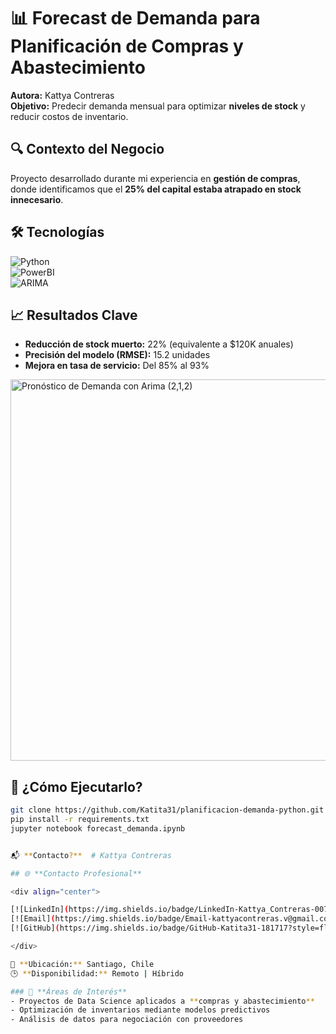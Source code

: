  # 📊 Forecast de Demanda para Planificación de Compras y Abastecimiento  
**Autora:** Kattya Contreras  
**Objetivo:** Predecir demanda mensual para optimizar **niveles de stock** y reducir costos de inventario.  

## 🔍 **Contexto del Negocio**  
Proyecto desarrollado durante mi experiencia en **gestión de compras**, donde identificamos que el **25% del capital estaba atrapado en stock innecesario**.  

## 🛠 **Tecnologías**  
![Python](https://img.shields.io/badge/Python-3776AB?logo=python)  
![PowerBI](https://img.shields.io/badge/Power_BI-F2C811?logo=powerbi)  
![ARIMA](https://img.shields.io/badge/Model-ARIMA-FF6B35)  

## 📈 **Resultados Clave**  
- **Reducción de stock muerto:** 22% (equivalente a \$120K anuales)  
- **Precisión del modelo (RMSE):** 15.2 unidades  
- **Mejora en tasa de servicio:** Del 85% al 93%  

<img width="610" alt="Pronóstico de Demanda con Arima (2,1,2)" src="https://github.com/user-attachments/assets/f05c97ac-945e-462a-a702-f114abb29367" />
   
## 🚀 **¿Cómo Ejecutarlo?**  
```bash
git clone https://github.com/Katita31/planificacion-demanda-python.git
pip install -r requirements.txt
jupyter notebook forecast_demanda.ipynb


📬 **Contacto?**  # Kattya Contreras

## 🌐 **Contacto Profesional**

<div align="center">

[![LinkedIn](https://img.shields.io/badge/LinkedIn-Kattya_Contreras-0077B5?style=flat-square&logo=linkedin&logoColor=white)](https://www.linkedin.com/in/kattyacontrerasv/)
[![Email](https://img.shields.io/badge/Email-kattyacontreras.v@gmail.com-D14836?style=flat-square&logo=gmail&logoColor=white)](mailto:kattyacontreras.v@gmail.com)
[![GitHub](https://img.shields.io/badge/GitHub-Katita31-181717?style=flat-square&logo=github&logoColor=white)](https://github.com/Katita31)

</div>

📍 **Ubicación:** Santiago, Chile  
🕒 **Disponibilidad:** Remoto | Híbrido  

### 💼 **Áreas de Interés**
- Proyectos de Data Science aplicados a **compras y abastecimiento**
- Optimización de inventarios mediante modelos predictivos
- Análisis de datos para negociación con proveedores
